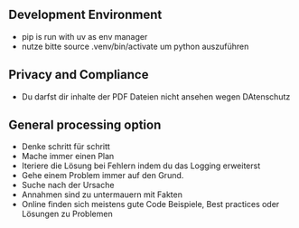 ## Development Environment

- pip is run with uv as env manager
- nutze bitte source .venv/bin/activate um python auszuführen

## Privacy and Compliance

- Du darfst dir inhalte der PDF Dateien nicht ansehen wegen DAtenschutz


## General processing option
- Denke schritt für schritt
- Mache immer einen Plan
- Iteriere die Lösung bei Fehlern indem du das Logging erweiterst
- Gehe einem Problem immer auf den Grund. 
- Suche nach der Ursache
- Annahmen sind zu untermauern mit Fakten
- Online finden sich meistens gute Code Beispiele, Best practices oder Lösungen zu Problemen 